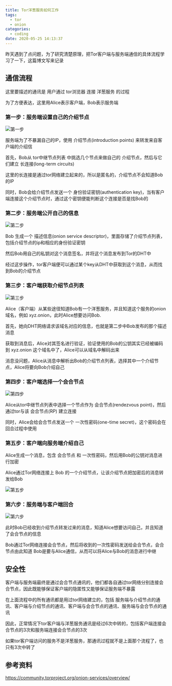 ```yaml
---
title: Tor洋葱服务如何工作
tags:
  - tor
  - onion
categories:
  - coding
date: 2020-05-25 14:13:37
---
```


昨天遇到了点问题，为了研究清楚原理，把Tor客户端与服务端通信的具体流程学习了一下，这篇博文写来记录

## 通信流程

这里要描述的通讯是 用户通过 tor浏览器 连接 洋葱服务 的过程

为了方便表达，这里用Alice表示客户端，Bob表示服务端

### 第一步：服务端设置自己的介绍节点

![第一步](tor-onion-services-1.png)

服务端为了不暴漏自己的IP，使用 介绍节点(introduction points) 来转发来自客户端的介绍信

首先，Bob从 tor中继节点列表 中挑选几个节点来做自己的 介绍节点，然后与它们建立 长连接(long-term circuits)

这里的长连接是通过tor网络建立起来的，所以是匿名的，介绍节点不会知道Bob的IP

同时，Bob会给介绍节点发送一个 身份验证密钥(authentication key)，当有客户端连接这个介绍节点时，通过这个密钥便能判断这个连接是否是找Bob的

### 第二步：服务端公开自己的信息

![第二步](tor-onion-services-2.png)

Bob 生成一个 描述信息(onion service descriptor)，里面存储了介绍节点列表，包括介绍节点的ip和相应的身份验证密钥

然后Bob用自己的私钥对这个消息签名，并将这个消息发布到Tor的DHT中

经过这步操作，tor客户端便可以通过某个key从DHT中获取到这个消息，从而找到Bob的介绍节点

### 第三步：客户端获取介绍节点列表

![第三步](tor-onion-services-3.png)

Alice（客户端）从某些途径知道Bob有一个洋葱服务，并且知道这个服务的onion域名，例如 xyz.onion，此时Alice想要访问Bob.

首先，她向DHT网络请求该域名对应的信息，也就是第二步中Bob发布的那个描述消息

获取到消息后，Alice对其签名进行验证，验证使用的Bob的公钥其实已经被编码到 xyz.onion 这个域名中了，Alice可以从域名中解码出来

消息没问题，Alice从消息中解析出Bob的介绍节点列表，选择其中一个介绍节点，Alice将要向Bob介绍自己

### 第四步：客户端选择一个会合节点

![第四步](tor-onion-services-4.png)

Alice从tor中继节点列表中选择一个节点作为 会合节点(rendezvous point)，然后通过tor与该 会合节点(RP) 建立连接

同时，Alice会给会合节点发送一个 一次性密码(one-time secret)，这个密码会在回合过程中使用

### 第五步：客户端向服务端介绍自己

Alice生成一个消息，包含 会合节点 和 一次性密码，然后用Bob的公钥对消息进行加密

Alice通过Tor网络连接上 Bob 的一个介绍节点，让该介绍节点把加密后的消息转发给Bob

![第五步](tor-onion-services-5.png)

### 第六步：服务端与客户端回合

![第六步](tor-onion-services-6.png)

此时Bob已经收到介绍节点转发过来的消息，知道Alice想要访问自己，并且知道了会合节点的信息

Bob通过Tor网络连接会合节点，然后将收到的一次性密码发送给会合节点，会合节点由此知道 Bob是要与Alice通信，从而可以将Alice与Bob的消息进行中继


## 安全性

客户端与服务端最终是通过会合节点通讯的，他们都各自通过tor网络分别连接会合节点，因此既能够保证客户端的隐匿性又能够保证服务端不暴露

在上面流程中的所有通讯都是用过tor网络建立的，包括 服务端与介绍节点的通讯、客户端与介绍节点的通讯、客户端与会合节点的通讯、服务端与会合节点的通讯

因此，正常情况下tor客户端与洋葱服务通讯是经过6次中转的，包括客户端连接会合节点的3次和服务端连接会合节点的3次

如果tor客户端访问的服务不是洋葱服务，那通讯过程就不是上面那个流程了，也只有3次中转了

## 参考资料

https://community.torproject.org/onion-services/overview/